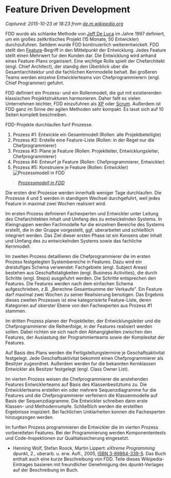 # Feature Driven Development

_Captured: 2015-10-23 at 18:23 from [de.m.wikipedia.org](https://de.m.wikipedia.org/wiki/Feature_Driven_Development)_

FDD wurde als schlanke Methode von [Jeff De Luca](https://de.m.wikipedia.org/w/index.php?title=Jeff_De_Luca&action=edit&redlink=1) im Jahre 1997 definiert, um ein großes zeitkritisches Projekt (15 Monate, 50 Entwickler) durchzufuhren. Seitdem wurde FDD kontinuierlich weiterentwickelt. FDD stellt den [Feature](https://de.m.wikipedia.org/wiki/Funktionalit%C3%A4t)-Begriff in den Mittelpunkt der Entwicklung. Jedes Feature stellt einen Mehrwert fur den Kunden dar. Die Entwicklung wird anhand eines Feature-Plans organisiert. Eine wichtige Rolle spielt der Chefarchitekt (engl. Chief Architect), der standig den Überblick uber die Gesamtarchitektur und die fachlichen Kernmodelle behalt. Bei großeren Teams werden einzelne Entwicklerteams von Chefprogrammierern (engl. Chief Programmer) gefuhrt.

FDD definiert ein Prozess- und ein Rollenmodell, die gut mit existierenden klassischen Projektstrukturen harmonieren. Daher fallt es vielen Unternehmen leichter, FDD einzufuhren als [XP](https://de.m.wikipedia.org/wiki/Extreme_Programming) oder [Scrum](https://de.m.wikipedia.org/wiki/Scrum). Außerdem ist FDD ganz im Sinne der agilen Methoden sehr kompakt. Es lasst sich auf 10 Seiten komplett beschreiben.

FDD-Projekte durchlaufen funf Prozesse.

  1. Prozess #1: Entwickle ein Gesamtmodell (Rollen: alle Projektbeteiligte)
  2. Prozess #2: Erstelle eine Feature-Liste (Rollen: in der Regel nur die Chefprogrammierer)
  3. Prozess #3: Plane je Feature (Rollen: Projektleiter, Entwicklungsleiter, Chefprogrammierer)
  4. Prozess #4: Entwurf je Feature (Rollen: Chefprogrammierer, Entwickler)
  5. Prozess #5: Konstruiere je Feature (Rollen: Entwickler)
![Prozessmodell in FDD](http://upload.wikimedia.org/wikipedia/de/f/f4/FDD-Graphik.jpg)

> _[Prozessmodell in FDD](https://de.m.wikipedia.org/w/index.php?title=Datei:FDD-Graphik.jpg&filetimestamp=20070515101418&)_

Die ersten drei Prozesse werden innerhalb weniger Tage durchlaufen. Die Prozesse 4 und 5 werden in standigem Wechsel durchgefuhrt, weil jedes Feature in maximal zwei Wochen realisiert wird.

Im ersten Prozess definieren Fachexperten und Entwickler unter Leitung des Chefarchitekten Inhalt und Umfang des zu entwickelnden Systems. In Kleingruppen werden Fachmodelle fur die einzelnen Bereiche des Systems erstellt, die in der Gruppe vorgestellt, ggf. uberarbeitet und schließlich integriert werden. Das Ziel dieser ersten Phase ist ein Konsens uber Inhalt und Umfang des zu entwickelnden Systems sowie das fachliche Kernmodell.

Im zweiten Prozess detaillieren die Chefprogrammierer die im ersten Prozess festgelegten Systembereiche in Features. Dazu wird ein dreistufiges Schema verwendet: Fachgebiete (engl. Subject Areas) bestehen aus Geschaftstatigkeiten (engl. Business Activities), die durch Schritte (engl. Steps) ausgefuhrt werden. Die Schritte entsprechen den Features. Die Features werden nach dem einfachen Schema <Aktion> <Ergebnis> <Objekt> aufgeschrieben, z.B. „Berechne Gesamtsumme der Verkaufe". Ein Feature darf maximal zwei Wochen zu seiner Realisierung benotigen. Das Ergebnis dieses zweiten Prozesses ist eine kategorisierte Feature-Liste, deren Kategorien auf oberster Ebene von den Fachexperten aus Prozess #1 stammen.

Im dritten Prozess planen der Projektleiter, der Entwicklungsleiter und die Chefprogrammierer die Reihenfolge, in der Features realisiert werden sollen. Dabei richten sie sich nach den Abhangigkeiten zwischen den Features, der Auslastung der Programmierteams sowie der Komplexitat der Features.

Auf Basis des Plans werden die Fertigstellungstermine je Geschaftsaktivitat festgelegt. Jede Geschaftsaktivitat bekommt einen Chefprogrammierer als Besitzer zugeordnet. Außerdem werden fur die bekannten Kernklassen Entwickler als Besitzer festgelegt (engl. Class Owner List).

Im vierten Prozess weisen die Chefprogrammierer die anstehenden Features Entwicklerteams auf Basis des Klassenbesitztums zu. Die Entwicklerteams erstellen ein oder mehrere Sequenzdiagramme fur die Features und die Chefprogrammierer verfeinern die Klassenmodelle auf Basis der Sequenzdiagramme. Die Entwickler schreiben dann erste Klassen- und Methodenrumpfe. Schließlich werden die erstellten Ergebnisse inspiziert. Bei fachlichen Unklarheiten konnen die Fachexperten hinzugezogen werden.

Im funften Prozess programmieren die Entwickler die im vierten Prozess vorbereiteten Features. Bei der Programmierung werden Komponententests und Code-Inspektionen zur Qualitatssicherung eingesetzt.

  * Henning Wolf, Stefan Roock, Martin Lippert: _eXtreme Programming_ dpunkt, 2., uberarb. u. erw. Aufl., 2005, [ISBN 3-89864-339-5](https://de.m.wikipedia.org/wiki/Spezial:ISBN-Suche/3898643395). Das Buch enthalt auch eine kurze Beschreibung von FDD. Teile dieses Wikipedia-Eintrages basieren mit freundlicher Genehmigung des dpunkt-Verlages auf der Beschreibung im Buch.

